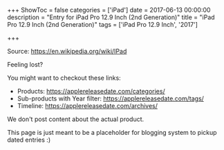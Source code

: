 +++
ShowToc = false
categories = ['iPad']
date = 2017-06-13 00:00:00
description = "Entry for iPad Pro 12.9 Inch (2nd Generation)"
title = "iPad Pro 12.9 Inch (2nd Generation)"
tags = ['iPad Pro 12.9 Inch', '2017']

+++

Source: https://en.wikipedia.org/wiki/IPad

Feeling lost?

You might want to checkout these links:
- Products: https://applereleasedate.com/categories/
- Sub-products with Year filter: https://applereleasedate.com/tags/
- Timeline: https://applereleasedate.com/archives/

We don't post content about the actual product. 



This page is just meant to be a placeholder for blogging system to pickup dated entries :)


